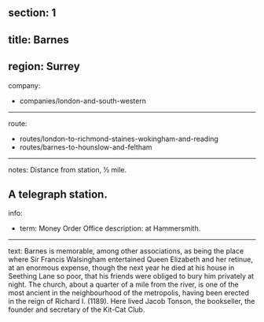section: 1
----
title: Barnes
----
region: Surrey
----
company:
- companies/london-and-south-western
----
route:
- routes/london-to-richmond-staines-wokingham-and-reading
- routes/barnes-to-hounslow-and-feltham
----
notes: Distance from station, ½ mile.

A telegraph station.
----
info:
- term: Money Order Office
  description: at Hammersmith.
----
text: Barnes is memorable, among other associations, as being the place where Sir Francis Walsingham entertained Queen Elizabeth and her retinue, at an enormous expense, though the next year he died at his house in Seething Lane so poor, that his friends were obliged to bury him privately at night. The church, about a quarter of a mile from the river, is one of the most ancient in the neighbourhood of the metropolis, having been erected in the reign of Richard I. (1189). Here lived Jacob Tonson, the bookseller, the founder and secretary of the Kit-Cat Club.

